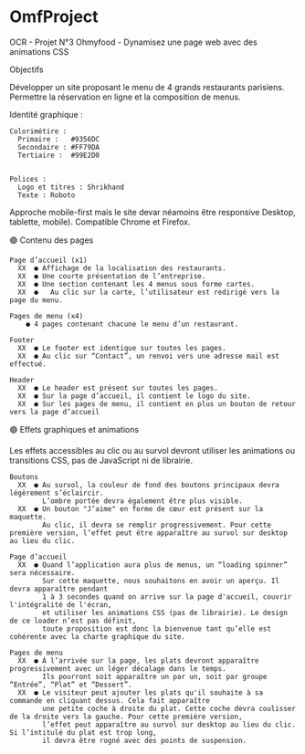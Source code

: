 # OmfProject
OCR - Projet N°3 Ohmyfood - Dynamisez une page web avec des animations CSS

Objectifs

Développer un site proposant le menu de 4 grands restaurants parisiens.
Permettre la réservation en ligne et la composition de menus.

Identité graphique :

    Colorimétire :
      Primaire :   #9356DC
      Secondaire : #FF79DA
      Tertiaire :  #99E2D0
  
  
    Polices :
      Logo et titres : Shrikhand
      Texte : Roboto
  
  
Approche mobile-first mais le site devar néamoins être responsive Desktop, tablette, mobile). Compatible Chrome et Firefox.
  
🟣 Contenu des pages

    Page d’accueil (x1)
      XX  ● Affichage de la localisation des restaurants. 
      XX  ● Une courte présentation de l’entreprise.
      XX  ● Une section contenant les 4 menus sous forme cartes. 
      XX  ●   Au clic sur la carte, l’utilisateur est redirigé vers la page du menu.

    Pages de menu (x4)
        ● 4 pages contenant chacune le menu d’un restaurant. 

    Footer
      XX  ● Le footer est identique sur toutes les pages.
      XX  ● Au clic sur “Contact”, un renvoi vers une adresse mail est effectué.

    Header
      XX  ● Le header est présent sur toutes les pages.
      XX  ● Sur la page d’accueil, il contient le logo du site.
      XX  ● Sur les pages de menu, il contient en plus un bouton de retour vers la page d’accueil


🟣 Effets graphiques et animations

Les effets accessibles au clic ou au survol devront utiliser les animations ou transitions CSS, pas de JavaScript ni de librairie.

    Boutons
      XX  ● Au survol, la couleur de fond des boutons principaux devra légèrement s’éclaircir.
            L’ombre portée devra également être plus visible.
      XX  ● Un bouton "J’aime" en forme de cœur est présent sur la maquette.
            Au clic, il devra se remplir progressivement. Pour cette première version, l’effet peut être apparaître au survol sur desktop au lieu du clic.
    
    Page d’accueil
      XX  ● Quand l’application aura plus de menus, un “loading spinner” sera nécessaire.
            Sur cette maquette, nous souhaitons en avoir un aperçu. Il devra apparaître pendant 
            1 à 3 secondes quand on arrive sur la page d'accueil, couvrir l'intégralité de l'écran,
            et utiliser les animations CSS (pas de librairie). Le design de ce loader n’est pas définit,
            toute proposition est donc la bienvenue tant qu’elle est cohérente avec la charte graphique du site.
   
    Pages de menu
      XX  ● À l’arrivée sur la page, les plats devront apparaître progressivement avec un léger décalage dans le temps.
            Ils pourront soit apparaître un par un, soit par groupe “Entrée”, “Plat” et “Dessert”. 
      XX  ● Le visiteur peut ajouter les plats qu'il souhaite à sa commande en cliquant dessus. Cela fait apparaître
            une petite coche à droite du plat. Cette coche devra coulisser de la droite vers la gauche. Pour cette première version,
            l’effet peut apparaître au survol sur desktop au lieu du clic. Si l’intitulé du plat est trop long, 
            il devra être rogné avec des points de suspension. 
